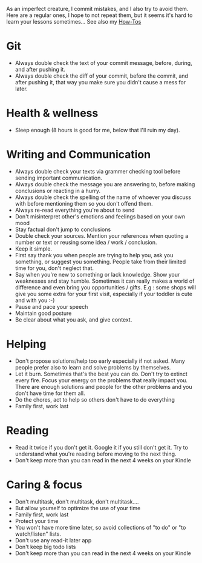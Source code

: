 As an imperfect creature, I commit mistakes, and I also try to avoid them. Here are a regular ones, I hope to not repeat them, but it seems it's hard to learn your lessons sometimes...
See also my [How-Tos](https://gist.github.com/MorganGeek/dac6edbff15300368341b63840750260)

# Git
* Always double check the text of your commit message, before, during, and after pushing it.
* Always double check the diff of your commit, before the commit, and after pushing it, that way you make sure you didn't cause a mess for later.

# Health & wellness
* Sleep enough (8 hours is good for me, below that I'll ruin my day).

# Writing and Communication
* Always double check your texts via grammer checking tool before sending important communication. 
* Always double check the message you are answering to, before making conclusions or reacting in a hurry.
* Always double check the spelling of the name of whoever you discuss with before mentioning them so you don't offend them. 
* Always re-read everything you're about to send
* Don't misinterpret other's emotions and feelings based on your own mood 
* Stay factual don't jump to conclusions
* Double check your sources. Mention your references when quoting a number or text or reusing some idea / work / conclusion.
* Keep it simple.
* First say thank you when people are trying to help you, ask you something, or suggest you something. People take from their limited time for you, don't neglect that.
* Say when you're new to something or lack knowledge. Show your weaknesses and stay humble. Sometimes it can really makes a world of difference and even bring you opportunities / gifts. E.g : some shops will give you some extra for your first visit, especially if your toddler is cute and with you :-) 
* Pause and pace your speech
* Maintain good posture
* Be clear about what you ask, and give context.

# Helping
* Don't propose solutions/help too early especially if not asked. Many people prefer also to learn and solve problems by themselves.
* Let it burn. Sometimes that's the best you can do. Don't try to extinct every fire. Focus your energy on the problems that really impact you. There are enough solutions and people for the other problems and you don't have time for them all.
* Do the chores, act to help so others don't have to do everything
* Family first, work last 

# Reading
* Read it twice if you don't get it. Google it if you still don't get it. Try to understand what you're reading before moving to the next thing.
* Don't keep more than you can read in the next 4 weeks on your Kindle

# Caring & focus
* Don't multitask, don't multitask, don't multitask.... 
* But allow yourself to optimize the use of your time
* Family first, work last 
* Protect your time
* You won't have more time later, so avoid collections of "to do" or "to watch/listen" lists.
* Don't use any read-it later app
* Don't keep big todo lists
* Don't keep more than you can read in the next 4 weeks on your Kindle
